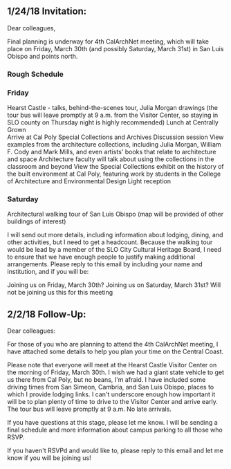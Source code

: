 ## 1/24/18 Invitation:

Dear colleagues,

Final planning is underway for 4th CalArchNet meeting, which will take place on Friday, March 30th (and possibly Saturday, March 31st) in San Luis Obispo and points north. 

### Rough Schedule 

### Friday

Hearst Castle - talks, behind-the-scenes tour, Julia Morgan drawings (the tour bus will leave promptly at 9 a.m. from the Visitor Center, so staying in SLO county on Thursday night is highly recommended)
Lunch at Centrally Grown  
Arrive at Cal Poly Special Collections and Archives
Discussion session 
View examples from the architecture collections, including Julia Morgan, William F. Cody and Mark Mills, and even artists' books that relate to architecture and space
Architecture faculty will talk about using the collections in the classroom and beyond
View the Special Collections exhibit on the history of the built environment at Cal Poly, featuring work by students in the College of Architecture and Environmental Design
Light reception

### Saturday
Architectural walking tour of San Luis Obispo (map will be provided of other buildings of interest)

I will send out more details, including information about lodging, dining, and other activities, but I need to get a headcount. Because the walking tour would be lead by a member of the SLO City Cultural Heritage Board, I need to ensure that we have enough people to justify making additional arrangements. Please reply to this email by including your name and institution, and if you will be:

Joining us on Friday, March 30th? 
Joining us on Saturday, March 31st?
Will not be joining us this for this meeting

## 2/2/18 Follow-Up:

Dear colleagues: 

For those of you who are planning to attend the 4th CalArchNet meeting, I have attached some details to help you plan your time on the Central Coast. 

Please note that everyone will meet at the Hearst Castle Visitor Center on the morning of Friday, March 30th. I wish we had a giant state vehicle to get us there from Cal Poly, but no beans, I'm afraid. I have included some driving times from San Simeon, Cambria, and San Luis Obispo, places to which I provide lodging links. I can't underscore enough how important it will be to plan plenty of time to drive to the Visitor Center and arrive early. The tour bus will leave promptly at 9 a.m. No late arrivals. 

If you have questions at this stage, please let me know. I will be sending a final schedule and more information about campus parking to all those who  RSVP.

If you haven't RSVPd and would like to, please reply to this email and let me know if you will be joining us!

